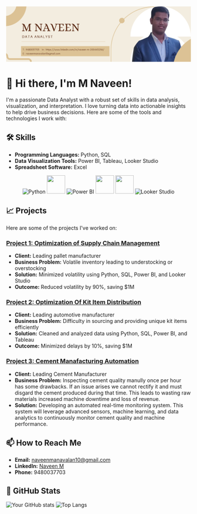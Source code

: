 ![Header Image](https://github.com/NaveenM-10/NaveenM-10/blob/main/Beige%20Modern%20Manager%20Marketing%20LinkedIn%20Banner.png)

# 👋 Hi there, I'm M Naveen!

I'm a passionate Data Analyst with a robust set of skills in data analysis, visualization, and interpretation. I love turning data into actionable insights to help drive business decisions. Here are some of the tools and technologies I work with:

## 🛠️ Skills

- **Programming Languages:** Python, SQL
- **Data Visualization Tools:** Power BI, Tableau, Looker Studio
- **Spreadsheet Software:** Excel

<p align="center">
  <img src="https://encrypted-tbn0.gstatic.com/images?q=tbn:ANd9GcQnWrIcnr2YP1Zr22nl4P5fPoY49w25RNaUXg&s" alt="Python" width="50" height="50"/>
  <img src="https://media.licdn.com/dms/image/D4D22AQE4wcu9PwUVVg/feedshare-shrink_2048_1536/0/1685593929649?e=2147483647&v=beta&t=jmUFYjkSI-DooI3xvNRsQWdAkP_0IvIaPzLpIHAf_ps" width="50" height="50"/>
  <img src="https://encrypted-tbn0.gstatic.com/images?q=tbn:ANd9GcQ7HTfukt2fEv3cVQ1mvpov8K6Z_R40ZE-a3w&s" alt="Power BI" width="50" height="50"/>
  <img src="https://mma.prnewswire.com/media/411941/TABLEAU_SOFTWARE_LOGOjpg_Logo.jpg?p=facebook" width="50" height="50"/>
  <img src="https://encrypted-tbn0.gstatic.com/images?q=tbn:ANd9GcQqTI_gSEnpYLGtklCOjgsDsCiJUO3VBkn9cQ&s" width="50" height="50"/>
  <img src="https://assets-global.website-files.com/62db4aab7889390b30116fbb/6577ba52ca4c394d886459fe_excel.png" alt="Looker Studio" width="50" height="50"/>
</p>

## 📈 Projects

Here are some of the projects I've worked on:

### [Project 1: Optimization of Supply Chain Management](https://github.com/NaveenM-10/optimization-supply-chain-management)
- **Client:** Leading pallet manufacturer
- **Business Problem:** Volatile inventory leading to understocking or overstocking
- **Solution:** Minimized volatility using Python, SQL, Power BI, and Looker Studio
- **Outcome:** Reduced volatility by 90%, saving $1M

### [Project 2: Optimization Of Kit Item Distribution](https://github.com/NaveenM-10/optimization-kit-item-distribution)
- **Client:** Leading automotive manufacturer
- **Business Problem:** Difficulty in sourcing and providing unique kit items efficiently
- **Solution:** Cleaned and analyzed data using Python, SQL, Power BI, and Tableau
- **Outcome:** Minimized delays by 10%, saving $1M

### [Project 3: Cement Manafacturing Automation](https://github.com/NaveenM-10/cement-manufacturing-automation)
- **Client:** Leading Cement Manufacturer
- **Business Problem:** Inspecting cement quality manully once per hour has some drawbacks. If an issue arises we cannot rectify it and must disgard the cement produced during that time. This leads to wasting raw materials increased machine downtime and loss of revenue.
- **Solution:** Developing an automated real-time monitoring system. This system will leverage advanced sensors, machine learning, and data analytics to continuously monitor cement quality and machine performance.
## 📫 How to Reach Me

- **Email:** naveenmanavalan10@gmail.com
- **LinkedIn:** [Naveen M](https://www.linkedin.com/in/naveen-m-200443256)
- **Phone:** 9480037703

## 🌟 GitHub Stats

![Your GitHub stats](https://github-readme-stats.vercel.app/api?username=NaveenM-10&show_icons=true&theme=radical)
![Top Langs](https://github-readme-stats.vercel.app/api/top-langs/?username=NaveenM-10&layout=compact&theme=radical)

